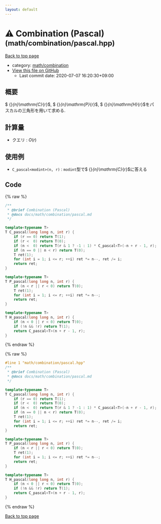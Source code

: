 ```yaml
---
layout: default
---
```


<!-- mathjax config similar to math.stackexchange -->
<script type="text/javascript" async
  src="https://cdnjs.cloudflare.com/ajax/libs/mathjax/2.7.5/MathJax.js?config=TeX-MML-AM_CHTML">
</script>
<script type="text/x-mathjax-config">
  MathJax.Hub.Config({
    TeX: { equationNumbers: { autoNumber: "AMS" }},
    tex2jax: {
      inlineMath: [ ['$','$'] ],
      processEscapes: true
    },
    "HTML-CSS": { matchFontHeight: false },
    displayAlign: "left",
    displayIndent: "2em"
  });
</script>

<script type="text/javascript" src="https://cdnjs.cloudflare.com/ajax/libs/jquery/3.4.1/jquery.min.js"></script>
<script src="https://cdn.jsdelivr.net/npm/jquery-balloon-js@1.1.2/jquery.balloon.min.js" integrity="sha256-ZEYs9VrgAeNuPvs15E39OsyOJaIkXEEt10fzxJ20+2I=" crossorigin="anonymous"></script>
<script type="text/javascript" src="../../../assets/js/copy-button.js"></script>
<link rel="stylesheet" href="../../../assets/css/copy-button.css" />


# :warning: Combination (Pascal) <small>(math/combination/pascal.hpp)</small>

<a href="../../../index.html">Back to top page</a>

* category: <a href="../../../index.html#54907edcdfa59aabac4f72caf192990b">math/combination</a>
* <a href="{{ site.github.repository_url }}/blob/master/math/combination/pascal.hpp">View this file on GitHub</a>
    - Last commit date: 2020-07-07 16:20:30+09:00




## 概要

$ {}_{n}\mathrm{C}_{r}$, $ {}_{n}\mathrm{P}_{r}$, $ {}_{n}\mathrm{H}_{r}$をパスカルの三角形を用いて求める.

## 計算量

* クエリ : $O(r)$

## 使用例

* `C_pascal<modint>(n, r)` : `modint`型で$ {}_{n}\mathrm{C}_{r}$に答える


## Code

<a id="unbundled"></a>
{% raw %}
```cpp
/**
 * @brief Combination (Pascal)
 * @docs docs/math/combination/pascal.md
 */

template<typename T>
T C_pascal(long long n, int r) {
    if (r == 0) return T(1);
    if (r <  0) return T(0);
    if (n <  0) return T(r & 1 ? -1 : 1) * C_pascal<T>(-n + r - 1, r);
    if (n == 0 || n < r) return T(0);
    T ret(1);
    for (int i = 1; i <= r; ++i) ret *= n--, ret /= i;
    return ret;
}

template<typename T>
T P_pascal(long long n, int r) {
    if (n < r || r < 0) return T(0);
    T ret(1);
    for (int i = 1; i <= r; ++i) ret *= n--;
    return ret;
}

template<typename T>
T H_pascal(long long n, int r) {
    if (n < 0 || r < 0) return T(0);
    if (!n && !r) return T(1);
    return C_pascal<T>(n + r - 1, r);
}

```
{% endraw %}

<a id="bundled"></a>
{% raw %}
```cpp
#line 1 "math/combination/pascal.hpp"
/**
 * @brief Combination (Pascal)
 * @docs docs/math/combination/pascal.md
 */

template<typename T>
T C_pascal(long long n, int r) {
    if (r == 0) return T(1);
    if (r <  0) return T(0);
    if (n <  0) return T(r & 1 ? -1 : 1) * C_pascal<T>(-n + r - 1, r);
    if (n == 0 || n < r) return T(0);
    T ret(1);
    for (int i = 1; i <= r; ++i) ret *= n--, ret /= i;
    return ret;
}

template<typename T>
T P_pascal(long long n, int r) {
    if (n < r || r < 0) return T(0);
    T ret(1);
    for (int i = 1; i <= r; ++i) ret *= n--;
    return ret;
}

template<typename T>
T H_pascal(long long n, int r) {
    if (n < 0 || r < 0) return T(0);
    if (!n && !r) return T(1);
    return C_pascal<T>(n + r - 1, r);
}

```
{% endraw %}

<a href="../../../index.html">Back to top page</a>

